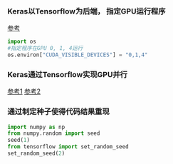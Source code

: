 ### Keras以Tensorflow为后端， 指定GPU运行程序

[参考](http://www.bijishequ.com/detail/461561)
``` python
import os
#指定程序在GPU 0, 1, 4运行
os.environ["CUDA_VISIBLE_DEVICES"] = "0,1,4"
````

### Keras通过Tensorflow实现GPU并行

[参考1](http://blog.csdn.net/u010159842/article/details/59104029)
[参考2](https://www.tensorflow.org/deploy/distributed)

### 通过制定种子使得代码结果重现
``` python
import numpy as np
from numpy.random import seed
seed(1)
from tensorflow import set_random_seed
set_random_seed(2)
```
